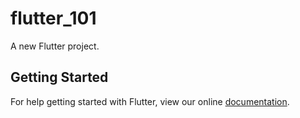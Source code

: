 # flutter_101

A new Flutter project.

## Getting Started

For help getting started with Flutter, view our online
[documentation](https://flutter.io/).
